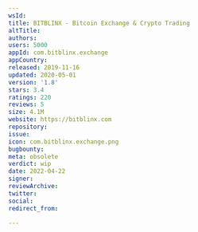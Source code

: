 ```yaml
---
wsId: 
title: BITBLINX - Bitcoin Exchange & Crypto Trading
altTitle: 
authors: 
users: 5000
appId: com.bitblinx.exchange
appCountry: 
released: 2019-11-16
updated: 2020-05-01
version: '1.8'
stars: 3.4
ratings: 220
reviews: 5
size: 4.1M
website: https://bitblinx.com
repository: 
issue: 
icon: com.bitblinx.exchange.png
bugbounty: 
meta: obsolete
verdict: wip
date: 2022-04-22
signer: 
reviewArchive: 
twitter: 
social: 
redirect_from: 

---
```


